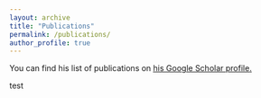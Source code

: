 ```yaml
---
layout: archive
title: "Publications"
permalink: /publications/
author_profile: true
---
```


You can find his list of publications on <u><a href="https://scholar.google.com/citations?user=qnuEvzEAAAAJ" target="_blank">his Google Scholar profile</a>.</u>

test

 <script src="http://bibbase.org/show?bib=https://raw.githubusercontent.com/sildomar/sildomar.github.io/master/files/mypapers.bib&jsonp=1"></script> 